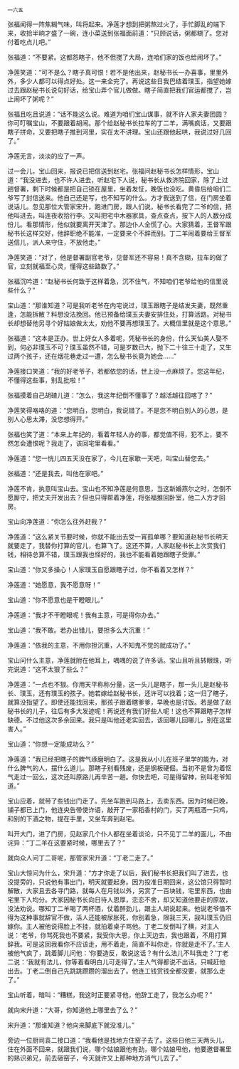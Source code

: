     一六五 

   张福闻得一阵焦糊气味，叫将起来。净莲才想到把粥熬过火了，手忙脚乱的端下来，收拾半晌才盛了一碗，连小菜送到张福面前道：“只顾说话，粥都糊了。您对付着吃点儿吧。”

   张福道：“不要紧。这都怨瞎子，他不但搅了大局，连咱们家的饭也给闹坏了。”

   净莲笑道：“可不是么？瞎子真可恨！若不是他出来，赵秘书长一办喜事，里里外外，多少人都可以得点好处。这一来全完了。再说这些日我巴结着璞玉，指望她嫁过去跟赵秘书长说句好话，给宝山弄个官儿做做。瞎子简直把我们官运都搅了，岂止闹坏了粥呢？”

   张福且吃且说道：“话不能这么说。难道为咱们宝山谋事，就不许人家夫妻团圆？你可叮嘱宝山，不要跟着胡闹。那个给赵秘书长拉车的丁二羊，满嘴疯话，又要跟瞎子拼命，又要把瞎子推到河里，实在太不讲理。宝山还跟他起哄，我说过好几回了。”

   净莲无言，淡淡的应了一声。

   过一会儿，宝山回来，报说已把信送到赵宅。张福问赵秘书长怎样情形，宝山道：“我没进去，也不许人进去，听赵宅下人说，秘书长从救济院回家，除了上过趟督署，剩下时候都是把自己锁在屋里，坐着发怔，晚饭也没吃。黄昏后给咱们二爷写了封信送来。他自己还是写，也不知写的什么。方才我送到了信，在门房坐着说话儿。忽见那位大管家宋升，跑进门房，跟人们说，秘书长看完了二爷的信，把他叫进去，叫连夜收拾行李。又叫把宅中木器家具，查点查点，按下人的人数分成份儿。看那情形，他似就要离开天津了。那边仆人全慌了心。大家猜着，王督军跟秘书长这样交好，他辞职绝不能准，一定要来个不辞而别。丁二羊闹着要给王督军送信儿，派人来守住，不放他走。”

   净莲笑道：“对了，他是督署副官老爷，见督军还不容易！真不含糊，拉车的做了官，立刻就福至心灵，懂得这些路数了。”

   张福沉吟道：“赵秘书长何致于这样着急，沉不住气，不知咱们老爷给他的信里说些什么？”

   宝山道：“那谁知道？可是我听老爷在内宅说过，璞玉跟瞎子是结发夫妻，既然重逢，怎能拆散？料想没法挽回。他已预备给璞玉夫妻安排住处，打算活路。对秘书长却想替他另寻个好姑娘做太太，劝他不要再想璞玉了。大概信里就是这个意思。”

   张福道：“这本是正办。世上好女人多着呢，凭秘书长的身份，什么天仙美人娶不到，何必非璞玉不可？璞玉虽然不错，可是岁数已大，抛下二十往三十走了，又生过两个孩子，还在烟花巷走过一遭，怎么秘书长竟为她会……”

   净莲接口笑道：“我的好老爷子，若都依您的话，世上没一点麻烦了。您这年纪，不懂得这些事，别乱批啦！”

   张福摸着自己胡碴儿道：“怎么，我这年纪倒不懂事了？越活越往回喀了？”

   净莲笑得咯咯的道：“您明白，您明白，我说错了。不是您不明白别人的心思，是别人心思太滞，没您想得开。”

   张福也笑了道：“本来上年纪的，看着年轻人办的事，都觉值不得，犯不上，要不然怎会遭恨呢？我走了，该回宅里看看。”

   净莲道：“您一恍儿四五天没在家了，今儿在家歇一天吧，叫宝山替您去。”

   张福道：“还是我去，叫他在家吧。”

   净莲不肯，执意叫宝山去。宝山也不知净莲是何意思，当这新婚燕尔之时，怎倒不愿厮守，把丈夫开发出去？但也只得帮着净莲，将张福推回卧室，他二人方才回房。

   宝山向净莲道：“你怎么往外赶我？”

   净莲道：“这么紧关节要时候，你就不能出去受一宵孤单哪？要知道赵秘书长明天就要走了，我替你打算的官儿，也算飞了。这还不算，人家赵秘书长上次赏我们钱，相待总算不错，璞玉跟我也怪好的，我也不能看着她跟瞎子受罪。”

   宝山道：“你又多操心！人家璞玉自愿跟瞎子过，你不看着又怎样？”

   净莲道：“她愿意，我不愿意呀！”

   宝山道：“你不愿意也是干瞪眼儿。”

   净莲道：“我才不干瞪眼呢！我有主意，可是得你办去。”

   宝山道：“我不敢。若办出错儿，要担多么大沉重！”

   净莲道：“依我的主意，不用你担沉重，人不知鬼不觉的就成功了。”

   宝山问什么主意，净莲就附在他耳上，喁喁的说了许多话。宝山且听且转眼珠，听完说道：“这不太狠了些么？”

   净莲道：“一点也不狠。你用天平称称分量，这一头儿是瞎子，那一头儿是赵秘书长、璞玉，还有璞玉的孩子。她若嫁给赵秘书长，还许可以找着；这一归了瞎子，就算没指望了。即使还能找回来，那孩子跟着瞎爹爹，早晚也是讨饭。若是做了赵秘书长的儿子，往后有多大发迹呢！再说还有我们好些人呢！这也不算跟瞎子怎样缺德。不过他这次多余回来。我只是叫他还老实回去，该回哪儿回哪儿，别在这里害人。”

   宝山道：“你想一定能成功么？”

   净莲道：“我已经把瞎子的脾气琢磨明白了。这是我从小儿在班子里学的能为，对什么脾气的人，摆什么道儿。那瞎子别看残废，还是钢板硬倔。当初不是曾为着怄气走过一回么，这次还叫原路儿再辛苦一趟。你快去吧，可是得留神，别叫老爷知道。”

   宝山应着，就带了些钱出门走了。先坐车跑到马路上，去卖东西。因为时候已晚，铺子都已上门，他连央告带使诈语，敲开了一家稻香村的门，买了两瓶酒一只鸡，和别的下酒之物，提在手里，又坐车奔到赵宅。

   叫开大门，进了门房，见赵家几个仆人都在坐着谈论，只不见丁二羊的面儿，不由诧异：“丁二羊在这要紧时候，哪里去了？”

   就向众人问丁二哥呢，那管家宋升道：“丁老二走了。”

   宝山大惊问为什么，宋升道：“方才你走了以后，我们秘书长把我们叫了进去，也没提旁的，只说他有事出门，明天就要起身。因为投准日期回来，这公馆只得暂时解散，大家且去各寻门路，就每人在月钱以外，另赏了一百块钱，宅里东西，也由宅里下人均分。大家因秘书长向日待人恩厚，恋恋不舍，却又知道他要走的原故，没法劝说。哪知丁二羊喝了两杯酒，仗着醉劲儿，跟主人胡说起来。他说老爷值不得为这种事就辞官不做，活人还能被尿胀死，你别着急，限我三天，我叫璞玉仍旧嫁你。主人被他说得脸上不挂，就拍着桌子骂他。丁老二反倒叫了横，对主人说：‘老爷，你骂死我也不要紧，我受你大恩，你上天边去，我也跟着，不用打算辞我。可是这回我看你不应该走，用不着走，简直不叫你走，你就是走不了。’主人被他气疯了，跳着脚儿问他：‘你要造反，敢说这话？有什么法儿不叫我走？’丁老二说：‘我就有法儿，你等着看明白儿可走得了。’主人气得都说不出话，只喊赶他出去。丁老二倒自己先跳跳躜躜的溜出去了。他连工钱赏钱全都没要，就那么走了。”

   宝山听着，暗叫：“糟糕，我这时正要紧寻他，他辞工走了，我怎么办呢？”

   就向宋升道：“大哥，你知道他上哪里去了么？”

   宋升道：“那谁知道？他向来脚底下就没准儿。”

   旁边一位厨司袁二接口道：“我看他是找地方住窑子去了。这些日他三天两头儿，住在外面不回来，就跟我们说，哪个姑娘跟他有劲，哪个姑娘甩他，他要邀督署里的熟识弟兄，前去砸窑子，今天就许又上那种地方消气儿去了。”

